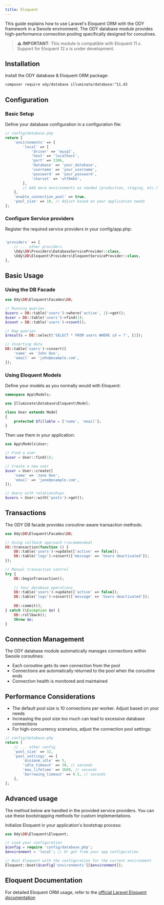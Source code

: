```yaml
---
title: Eloquent
---
```


This guide explains how to use Laravel's Eloquent ORM with the ODY framework in a Swoole environment. The 
ODY database module provides high-performance connection pooling specifically designed for coroutines.

> **⚠️ IMPORTANT**: This module is compatible with Eloquent 11.x. Support for Eloquent 12.x is under development.

## Installation

Install the ODY database & Eloquent ORM package:

```bash
composer require ody/database illuminate/database:^11.43
```

## Configuration

### Basic Setup

Define your database configuration in a configuration file:

```php
// config/database.php
return [
    'environments' => [
        'local' => [
            'driver' => 'mysql',
            'host' => 'localhost',
            'port' => 3306,
            'database' => 'your_database',
            'username' => 'your_username',
            'password' => 'your_password',
            'charset' => 'utf8mb4',
        ],
        // Add more environments as needed (production, staging, etc.)
    ],
    'enable_connection_pool' => true,
    'pool_size' => 10, // Adjust based on your application needs
];
```
### Configure Service providers
Register the required service providers in your config/app.php:

```php

'providers' => [
    // ... other providers
    \Ody\DB\Providers\DatabaseServiceProvider::class,
    \Ody\DB\Eloquent\Providers\EloquentServiceProvider::class,
],
```

## Basic Usage
### Using the DB Facade

```php
use Ody\DB\Eloquent\Facades\DB;

// Running queries
$users = DB::table('users')->where('active', 1)->get();
$user = DB::table('users')->find(1);
$count = DB::table('users')->count();

// Raw queries
$results = DB::select('SELECT * FROM users WHERE id = ?', [1]);

// Inserting data
DB::table('users')->insert([
    'name' => 'John Doe',
    'email' => 'john@example.com',
]);
```

### Using Eloquent Models

Define your models as you normally would with Eloquent:

```php
namespace App\Models;

use Illuminate\Database\Eloquent\Model;

class User extends Model
{
    protected $fillable = ['name', 'email'];
}
```

Then use them in your application:

```php
use App\Models\User;

// Find a user
$user = User::find(1);

// Create a new user
$user = User::create([
    'name' => 'Jane Doe',
    'email' => 'jane@example.com',
]);

// Query with relationships
$users = User::with('posts')->get();
```

## Transactions

The ODY DB facade provides coroutine-aware transaction methods:

```php
use Ody\DB\Eloquent\Facades\DB;

// Using callback approach (recommended)
DB::transaction(function () {
    DB::table('users')->update(['active' => false]);
    DB::table('logs')->insert(['message' => 'Users deactivated']);
});

// Manual transaction control
try {
    DB::beginTransaction();
    
    // Your database operations
    DB::table('users')->update(['active' => false]);
    DB::table('logs')->insert(['message' => 'Users deactivated']);
    
    DB::commit();
} catch (\Exception $e) {
    DB::rollback();
    throw $e;
}
```

## Connection Management

The ODY database module automatically manages connections within Swoole coroutines:

- Each coroutine gets its own connection from the pool
- Connections are automatically returned to the pool when the coroutine ends
- Connection health is monitored and maintained

## Performance Considerations

- The default pool size is 10 connections per worker. Adjust based on your needs
- Increasing the pool size too much can lead to excessive database connections
- For high-concurrency scenarios, adjust the connection pool settings:

```php
// config/database.php
return [
    // ... other config
    'pool_size' => 32,
    'pool_settings' => [
        'minimum_idle' => 5,
        'idle_timeout' => 30, // seconds
        'max_lifetime' => 3600, // seconds
        'borrowing_timeout' => 0.5, // seconds
    ],
];
```

## Advanced usage
The method below are handled in the provided service providers. You can use these bootstrapping methods for
custom implementations.

Initialize Eloquent in your application's bootstrap process:

```php
use Ody\DB\Eloquent\Eloquent;

// Load your configuration
$config = require 'config/database.php';
$environment = 'local'; // Or get from your app configuration

// Boot Eloquent with the configuration for the current environment
Eloquent::boot($config['environments'][$environment]);
```

## Eloquent Documentation

For detailed Eloquent ORM usage, refer to the [official Laravel Eloquent documentation](https://laravel.com/docs/11.x/eloquent)